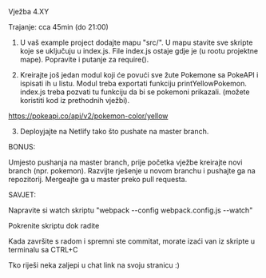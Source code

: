 Vježba 4.XY

Trajanje: cca 45min (do 21:00)


1. U vaš example project dodajte mapu "src/". U mapu stavite sve skripte koje se uključuju u index.js. File index.js ostaje gdje je (u rootu projektne mape). Popravite i putanje za require().


2. Kreirajte još jedan modul koji će povući sve žute Pokemone sa PokeAPI i ispisati ih u listu. Modul treba exportati funkciju printYellowPokemon. index.js treba pozvati tu funkciju da bi se pokemoni prikazali. (možete koristiti kod iz prethodnih vježbi).


https://pokeapi.co/api/v2/pokemon-color/yellow


3. Deployjajte na Netlify tako što pushate na master branch.


BONUS:

Umjesto pushanja na master branch, prije početka vježbe kreirajte novi branch (npr. pokemon). Razvijte rješenje u novom branchu i pushajte ga na repozitorij. Mergeajte ga u master preko pull requesta.


SAVJET:

Napravite si watch skriptu "webpack --config webpack.config.js --watch"

Pokrenite skriptu dok radite

Kada završite s radom i spremni ste commitat, morate izaći van iz skripte u terminalu sa CTRL+C


Tko riješi neka zaljepi u chat link na svoju stranicu :)